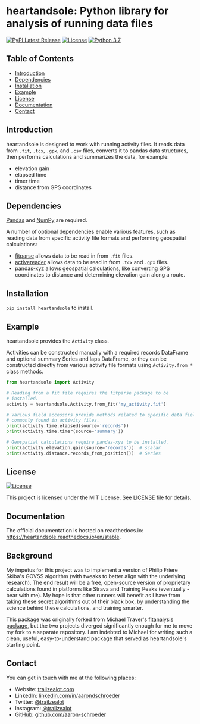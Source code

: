 # heartandsole: Python library for analysis of running data files

[![PyPI Latest Release](https://img.shields.io/pypi/v/heartandsole.svg)](https://pypi.org/project/heartandsole/)
[![License](https://img.shields.io/pypi/l/heartandsole.svg)](https://github.com/aaron-schroeder/heartandsole/blob/master/LICENSE)
[![Python 3.7](https://img.shields.io/badge/python-3.7-blue.svg)](https://www.python.org/downloads/release/python-370/)

## Table of Contents                                                                    
- [Introduction](#introduction)
- [Dependencies](#dependencies)
- [Installation](#installation)
- [Example](#example)
- [License](#license)
- [Documentation](#documentation)
- [Contact](#contact)

## Introduction

heartandsole is designed to work with running activity files.
It reads data from `.fit`, `.tcx`, `.gpx`, and `.csv` files, converts it to
pandas data structures, then performs calculations and summarizes the data,
for example:
<!-- - running power (based on Dr. Philip Friere Skiba's GOVSS algorithm)
- average running power
- normalized running power (based on information publicly available about
  TrainingPeaks' NP® and NGP®, and Dr. Philip Friere Skiba's GOVSS algorithm)
- intensity (based on information publicly available about TrainingPeaks' IF®)
- training stress (based on information publicly available about
  TrainingPeaks' TSS® and Dr. Philip Friere Skiba's GOVSS algorithm)
- average heart rate -->
- elevation gain
- elapsed time
- timer time
- distance from GPS coordinates

## Dependencies

[Pandas](http://pandas.pydata.org/) and [NumPy](http://www.numpy.org/) are required.

A number of optional dependencies enable various features, such as
reading data from specific activity file formats and performing geospatial
calculations:

 - [fitparse](https://github.com/dtcooper/python-fitparse) allows data
   to be read in from `.fit` files.
 - [activereader](https://github.com/aaron-schroeder/pandas-xyz) allows data
   to be read in from `.tcx` and `.gpx` files.
 - [pandas-xyz](https://github.com/aaron-schroeder/pandas-xyz) allows geospatial
   calculations, like converting GPS coordinates to distance and determining
   elevation gain along a route.

## Installation

`pip install heartandsole` to install.

## Example

heartandsole provides the `Activity` class. 

Activities can be constructed manually with a required records DataFrame 
and optional summary Series and laps DataFrame, or they can be constructed
directly from various activity file formats using `Activity.from_*` class
methods.

```python
from heartandsole import Activity

# Reading from a fit file requires the fitparse package to be
# installed.
activity = heartandsole.Activity.from_fit('my_activity.fit')

# Various field accessors provide methods related to specific data fields
# commonly found in activity files.
print(activity.time.elapsed(source='records'))
print(activity.time.timer(source='summary'))

# Geospatial calculations require pandas-xyz to be installed.
print(activity.elevation.gain(source='records'))  # scalar
print(activity.distance.records_from_position())  # Series
```

## License

[![License](https://img.shields.io/pypi/l/heartandsole.svg)](https://github.com/aaron-schroeder/heartandsole/blob/master/LICENSE)

This project is licensed under the MIT License. See
[LICENSE](https://github.com/aaron-schroeder/heartandsole/blob/master/LICENSE)
file for details.

## Documentation

The official documentation is hosted on readthedocs.io: https://heartandsole.readthedocs.io/en/stable.

## Background

My impetus for this project was to implement a version of Philip Friere Skiba's 
GOVSS algorithm (with tweaks to better align with the underlying research). 
The end result will be a free, open-source version of proprietary calculations
found in platforms like Strava and Training Peaks (eventually - bear with me).
My hope is that other runners will benefit as I have from taking these secret
algorithms out of their black box, by understanding the science behind these 
calculations, and training smarter.

This package was originally forked from Michael Traver's 
[fitanalysis package](https://github.com/mtraver/python-fitanalysis), but the two
projects diverged significantly enough for me to move my fork to a separate 
repository. I am indebted to Michael for writing such a clean, useful,
easy-to-understand package that served as heartandsole's starting point.

## Contact

You can get in touch with me at the following places:

- Website: [trailzealot.com](https://trailzealot.com)
- LinkedIn: [linkedin.com/in/aarondschroeder](https://www.linkedin.com/in/aarondschroeder/)
- Twitter: [@trailzealot](https://twitter.com/trailzealot)
- Instagram: [@trailzealot](https://instagram.com/trailzealot)
- GitHub: [github.com/aaron-schroeder](https://github.com/aaron-schroeder)

